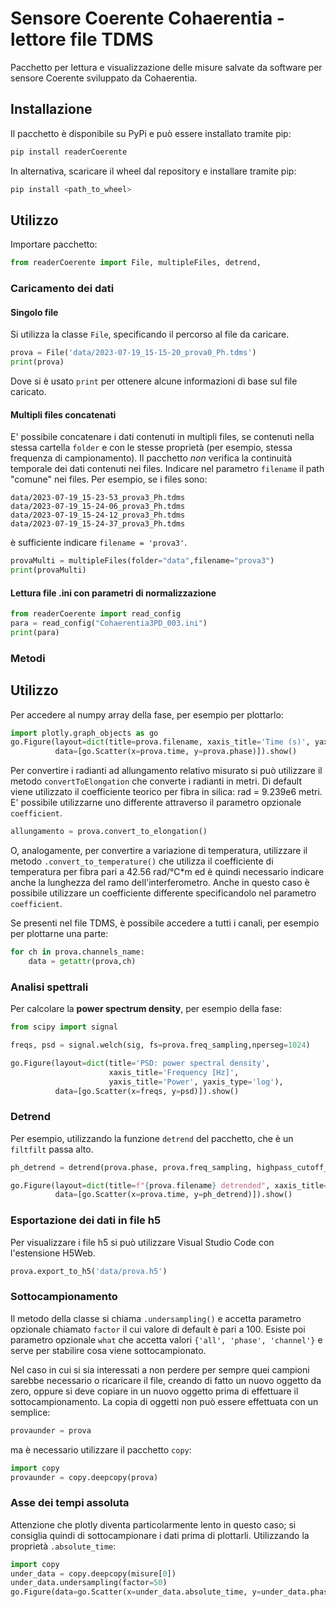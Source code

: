 # Sensore Coerente Cohaerentia - lettore file TDMS

Pacchetto per lettura e visualizzazione delle misure salvate da software per sensore Coerente sviluppato da Cohaerentia.

## Installazione

Il pacchetto è disponibile su PyPi e può essere installato tramite pip:

```bash
pip install readerCoerente
```

In alternativa, scaricare il wheel dal repository e installare tramite pip:

```bash
pip install <path_to_wheel>
```

## Utilizzo

Importare pacchetto:

```python
from readerCoerente import File, multipleFiles, detrend,
```

### Caricamento dei dati

#### Singolo file

Si utilizza la classe `File`, specificando il percorso al file da caricare.

```python
prova = File('data/2023-07-19_15-15-20_prova0_Ph.tdms')
print(prova)
```

Dove si è usato `print` per ottenere alcune informazioni di base sul file caricato.

#### Multipli files concatenati

E' possibile concatenare i dati contenuti in multipli files, se contenuti nella stessa cartella `folder` e con le stesse proprietà (per esempio, stessa frequenza di campionamento). Il pacchetto *non* verifica la continuità temporale dei dati contenuti nei files. Indicare nel parametro `filename` il path "comune" nei files. Per esempio, se i files sono:

```plain
data/2023-07-19_15-23-53_prova3_Ph.tdms
data/2023-07-19_15-24-06_prova3_Ph.tdms
data/2023-07-19_15-24-12_prova3_Ph.tdms
data/2023-07-19_15-24-37_prova3_Ph.tdms
```

è sufficiente indicare `filename = 'prova3'`.

```python
provaMulti = multipleFiles(folder="data",filename="prova3")
print(provaMulti)
```

#### Lettura file .ini con parametri di normalizzazione

```python
from readerCoerente import read_config
para = read_config("Cohaerentia3PD_003.ini")
print(para)
```

### Metodi

## Utilizzo

Per accedere al numpy array della fase, per esempio per plottarlo:

```python
import plotly.graph_objects as go
go.Figure(layout=dict(title=prova.filename, xaxis_title='Time (s)', yaxis_title='Phase (rad)'),
          data=[go.Scatter(x=prova.time, y=prova.phase)]).show()
```

Per convertire i radianti ad allungamento relativo misurato si può utilizzare il metodo `convertToElongation` che converte i radianti in metri. Di default viene utilizzato il coefficiente teorico per fibra in silica: rad = 9.239e6 metri. E' possibile utilizzarne uno differente attraverso il parametro opzionale `coefficient`.

```python
allungamento = prova.convert_to_elongation()
```

O, analogamente, per convertire a variazione di temperatura, utilizzare il metodo `.convert_to_temperature()` che utilizza il coefficiente di temperatura per fibra pari a 42.56 rad/°C*m ed è quindi necessario indicare anche la lunghezza del ramo dell'interferometro. Anche in questo caso è possibile utilizzare un coefficiente differente specificandolo nel parametro `coefficient`.

Se presenti nel file TDMS, è possibile accedere a tutti i canali, per esempio per plottarne una parte:

```python
for ch in prova.channels_name:
    data = getattr(prova,ch)
```

### Analisi spettrali

Per calcolare la **power spectrum density**, per esempio della fase:

```python
from scipy import signal

freqs, psd = signal.welch(sig, fs=prova.freq_sampling,nperseg=1024)

go.Figure(layout=dict(title='PSD: power spectral density',
                      xaxis_title='Frequency [Hz]',
                      yaxis_title='Power', yaxis_type='log'),
          data=[go.Scatter(x=freqs, y=psd)]).show()
```

### Detrend

Per esempio, utilizzando la funzione `detrend` del pacchetto, che è un `filtfilt` passa alto.

```python
ph_detrend = detrend(prova.phase, prova.freq_sampling, highpass_cutoff_Hz=100)

go.Figure(layout=dict(title=f"{prova.filename} detrended", xaxis_title='Time (s)', yaxis_title='Phase (rad)'),
          data=[go.Scatter(x=prova.time, y=ph_detrend)]).show()
```

### Esportazione dei dati in file h5

Per visualizzare i file h5 si può utilizzare Visual Studio Code con l'estensione H5Web.

```python
prova.export_to_h5('data/prova.h5')
```

### Sottocampionamento

Il metodo della classe si chiama `.undersampling()` e accetta parametro opzionale chiamato `factor` il cui valore di default è pari a 100. Esiste poi parametro opzionale `what` che accetta valori `{'all', 'phase', 'channel'}` e serve per stabilire cosa viene sottocampionato.

Nel caso in cui si sia interessati a non perdere per sempre quei campioni sarebbe necessario o ricaricare il file, creando di fatto un nuovo oggetto da zero, oppure si deve copiare in un nuovo oggetto prima di effettuare il sottocampionamento. La copia di oggetti non può essere effettuata con un semplice:

```python
provaunder = prova
```

ma è necessario utilizzare il pacchetto `copy`:

```python
import copy
provaunder = copy.deepcopy(prova)
```

### Asse dei tempi assoluta

Attenzione che plotly diventa particolarmente lento in questo caso; si consiglia quindi di sottocampionare i dati prima di plottarli. Utilizzando la proprietà `.absolute_time`:

```python
import copy
under_data = copy.deepcopy(misure[0])
under_data.undersampling(factor=50)
go.Figure(data=go.Scatter(x=under_data.absolute_time, y=under_data.phase)).show()
```
